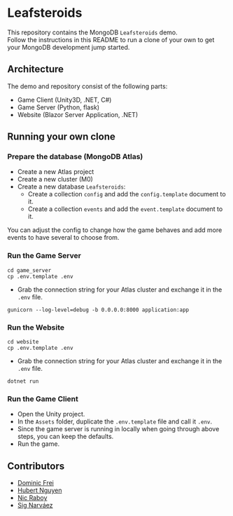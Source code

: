# Leafsteroids

This repository contains the MongoDB `Leafsteroids` demo.  
Follow the instructions in this README to run a clone of your own to get your MongoDB development jump started.

## Architecture

The demo and repository consist of the following parts:

- Game Client (Unity3D, .NET, C#)
- Game Server (Python, flask)
- Website (Blazor Server Application, .NET)

## Running your own clone

### Prepare the database (MongoDB Atlas)

- Create a new Atlas project
- Create a new cluster (M0)
- Create a new database `Leafsteroids`:
    - Create a collection `config` and add the `config.template` document to it.
    - Create a collection `events` and add the `event.template` document to it.

You can adjust the config to change how the game behaves and add more events to have several to choose from.

### Run the Game Server

```shell
cd game_server
cp .env.template .env
```

- Grab the connection string for your Atlas cluster and exchange it in the `.env` file.

```shell
gunicorn --log-level=debug -b 0.0.0.0:8000 application:app
```

### Run the Website

```shell
cd website
cp .env.template .env
```

- Grab the connection string for your Atlas cluster and exchange it in the `.env` file.

```shell
dotnet run
```

### Run the Game Client

- Open the Unity project.
- In the `Assets` folder, duplicate the `.env.template` file and call it `.env`.
- Since the game server is running in locally when going through above steps, you can keep the defaults.
- Run the game.

## Contributors

- [Dominic Frei](https://linktr.ee/dominicfrei)
- [Hubert Nguyen](https://)
- [Nic Raboy](https://www.nraboy.com)
- [Sig Narváez](https://www.linkedin.com/in/signarvaez/)
